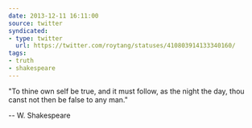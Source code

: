 ```yaml
---
date: 2013-12-11 16:11:00
source: twitter
syndicated:
- type: twitter
  url: https://twitter.com/roytang/statuses/410803914133340160/
tags:
- truth
- shakespeare
---
```


"To thine own self be true, and it must follow, as the night the day, thou canst not then be false to any man." 

-- W. Shakespeare